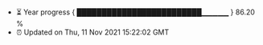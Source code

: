 - ⏳ Year progress { █████████████████████████▁▁▁▁▁ } 86.20 %
- ⏰ Updated on Thu, 11 Nov 2021 15:22:02 GMT

